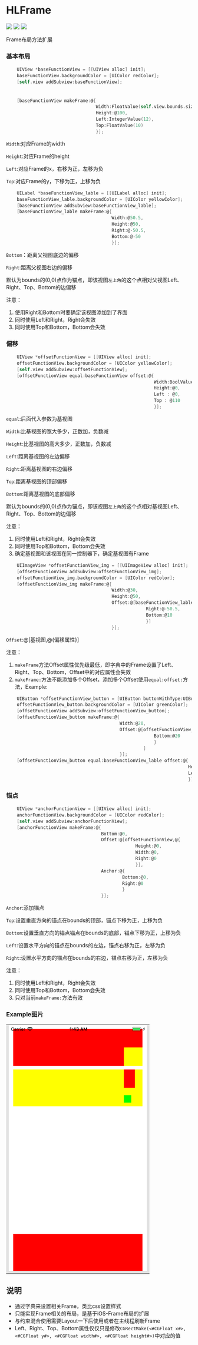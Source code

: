 
# HLFrame 
![](https://img.shields.io/badge/platform-ios-lightgrey.svg)
![](https://img.shields.io/badge/language-OC-orange.svg)
[![](https://img.shields.io/badge/email-haunew@yeah.net-blue.svg)](https://twitter.com/EyreFree777)

Frame布局方法扩展

### 基本布局
```objective-c
    UIView *baseFunctionView = [[UIView alloc] init];
    baseFunctionView.backgroundColor = [UIColor redColor];
    [self.view addSubview:baseFunctionView];
    
    
    [baseFunctionView makeFrame:@{
                                  Width:FloatValue(self.view.bounds.size.width - 24),
                                  Height:@100,
                                  Left:IntegerValue(12),
                                  Top:FloatValue(10)
                                  }];
```
`Width`:对应Frame的width

`Height`:对应Frame的height

`Left`:对应Frame的x，右移为正，左移为负

`Top`:对应Frame的y，下移为正，上移为负

```objective-c
    UILabel *baseFunctionView_lable = [[UILabel alloc] init];
    baseFunctionView_lable.backgroundColor = [UIColor yellowColor];
    [baseFunctionView addSubview:baseFunctionView_lable];
    [baseFunctionView_lable makeFrame:@{
                                        Width:@50.5,
                                        Height:@50,
                                        Right:@-50.5,
                                        Bottom:@-50
                                        }];
```
`Bottom`：距离父视图底边的偏移

`Right`:距离父视图右边的偏移

默认为bounds的(0,0)点作为锚点，即该视图`左上角`的这个点相对父视图Left、Right、Top、Bottom的边偏移

注意：

1. 使用Right和Bottom时要确定该视图添加到了界面
2. 同时使用Left和Right，Right会失效
3. 同时使用Top和Bottom，Bottom会失效 


### 偏移
```objective-c
    UIView *offsetFunctionView = [[UIView alloc] init];
    offsetFunctionView.backgroundColor = [UIColor yellowColor];
    [self.view addSubview:offsetFunctionView];
    [offsetFunctionView equal:baseFunctionView offset:@{
                                                        Width:BoolValue(NO),
                                                        Height:@0,
                                                        Left : @0,
                                                        Top : @110
                                                        }];
```
`equal`:后面代入参数为基视图

`Width`:比基视图的宽大多少，正数加，负数减

`Height`:比基视图的高大多少，正数加，负数减

`Left`:距离基视图的左边偏移

`Right`:距离基视图的右边偏移

`Top`:距离基视图的顶部偏移

`Bottom`:距离基视图的底部偏移

默认为bounds的(0,0)点作为锚点，即该视图`左上角`的这个点相对基视图Left、Right、Top、Bottom的边偏移

注意：
1. 同时使用Left和Right，Right会失效
2. 同时使用Top和Bottom，Bottom会失效
3. 确定基视图和该视图在同一控制器下，确定基视图有Frame

```objective-c
    UIImageView *offsetFunctionView_img = [[UIImageView alloc] init];
    [offsetFunctionView addSubview:offsetFunctionView_img];
    offsetFunctionView_img.backgroundColor = [UIColor redColor];
    [offsetFunctionView_img makeFrame:@{
                                        Width:@30,
                                        Height:@50,
                                        Offset:@[baseFunctionView_lable,@{
                                                     Right:@-50.5,
                                                     Bottom:@10
                                                     }]
                                        }];
```

`Offset`:@[基视图,@{偏移属性}]

注意：
1. `makeFrame`方法Offset属性优先级最低，即字典中的Frame设置了Left、Right、Top、Bottom，Offset中的对应属性会失效
2. `makeFrame:`方法不能添加多个Offset，添加多个Offset使用`equal:offset:`方法，Example:

```objective-c
    UIButton *offsetFunctionView_button = [UIButton buttonWithType:UIButtonTypeSystem];
    offsetFunctionView_button.backgroundColor = [UIColor greenColor];
    [offsetFunctionView addSubview:offsetFunctionView_button];
    [offsetFunctionView_button makeFrame:@{
                                           Width:@20,
                                           Offset:@[offsetFunctionView_img,@{
                                                        Bottom:@20
                                                        }
                                                    ]
                                           }];
    [offsetFunctionView_button equal:baseFunctionView_lable offset:@{
                                                                     Height:@-30,
                                                                     Left:@0
                                                                     }];
```         
### 锚点
```objective-c
    UIView *anchorFunctionView = [[UIView alloc] init];
    anchorFunctionView.backgroundColor = [UIColor redColor];
    [self.view addSubview:anchorFunctionView];
    [anchorFunctionView makeFrame:@{
                                    Bottom:@0,
                                    Offset:@[offsetFunctionView,@{
                                                 Height:@0,
                                                 Width:@0,
                                                 Right:@0
                                                 }],
                                    Anchor:@{
                                            Bottom:@0,
                                            Right:@0
                                            }
                                    }];
```
`Anchor`:添加锚点

`Top`:设置垂直方向的锚点在bounds的顶部，锚点下移为正，上移为负

`Bottom`:设置垂直方向的锚点锚点在bounds的底部，锚点下移为正，上移为负

`Left`:设置水平方向的锚点在bounds的左边，锚点右移为正，左移为负

`Right`:设置水平方向的锚点在bounds的右边，锚点右移为正，左移为负

注意：
1. 同时使用Left和Right，Right会失效
2. 同时使用Top和Bottom，Bottom会失效
3. 只对当前`makeFrame:`方法有效

### Example图片

<table align="center"><tr><td bgcolor=#e1e1e1>
<img src="https://github.com/haunew/HLFrame/blob/master/img/HLFrame_Example.png?raw=true" alt="HLFrame" title="HLFrame">
</td></tr></table>

## 说明
* 通过字典来设置相关Frame，类比css设置样式
* 只能实现Frame相关的布局，是基于iOS-Frame布局的扩展
* 与约束混合使用需要Layout一下后使用或者在主线程刷新Frame
* Left、Right、Top、Bottom属性仅仅只是修改`CGRectMake(<#CGFloat x#>, <#CGFloat y#>, <#CGFloat width#>, <#CGFloat height#>)`中对应的值

